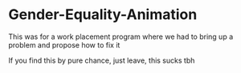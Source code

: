 # Gender-Equality-Animation

This was for a work placement program where we had to bring up a problem and propose how to fix it

If you find this by pure chance, just leave, this sucks tbh
